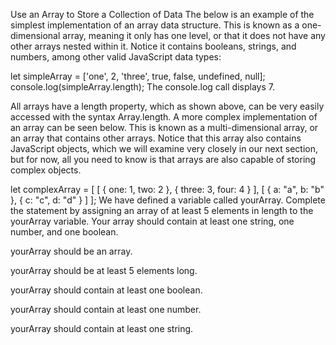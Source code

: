 Use an Array to Store a Collection of Data
The below is an example of the simplest implementation of an array data structure. This is known as a one-dimensional array, meaning it only has one level, or that it does not have any other arrays nested within it. Notice it contains booleans, strings, and numbers, among other valid JavaScript data types:

let simpleArray = ['one', 2, 'three', true, false, undefined, null];
console.log(simpleArray.length);
The console.log call displays 7.

All arrays have a length property, which as shown above, can be very easily accessed with the syntax Array.length. A more complex implementation of an array can be seen below. This is known as a multi-dimensional array, or an array that contains other arrays. Notice that this array also contains JavaScript objects, which we will examine very closely in our next section, but for now, all you need to know is that arrays are also capable of storing complex objects.

let complexArray = [
  [
    {
      one: 1,
      two: 2
    },
    {
      three: 3,
      four: 4
    }
  ],
  [
    {
      a: "a",
      b: "b"
    },
    {
      c: "c",
      d: "d"
    }
  ]
];
We have defined a variable called yourArray. Complete the statement by assigning an array of at least 5 elements in length to the yourArray variable. Your array should contain at least one string, one number, and one boolean.

yourArray should be an array.

yourArray should be at least 5 elements long.

yourArray should contain at least one boolean.

yourArray should contain at least one number.

yourArray should contain at least one string.